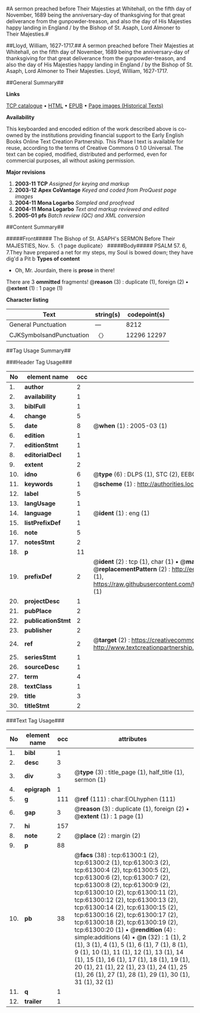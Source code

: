 #A sermon preached before Their Majesties at Whitehall, on the fifth day of November, 1689 being the anniversary-day of thanksgiving for that great deliverance from the gunpowder-treason, and also the day of His Majesties happy landing in England / by the Bishop of St. Asaph, Lord Almoner to Their Majesties.#

##Lloyd, William, 1627-1717.##
A sermon preached before Their Majesties at Whitehall, on the fifth day of November, 1689 being the anniversary-day of thanksgiving for that great deliverance from the gunpowder-treason, and also the day of His Majesties happy landing in England / by the Bishop of St. Asaph, Lord Almoner to Their Majesties.
Lloyd, William, 1627-1717.

##General Summary##

**Links**

[TCP catalogue](http://www.ota.ox.ac.uk/tcp/)  • 
[HTML](http://tei.it.ox.ac.uk/tcp/Texts-HTML/free/A48/A48852.html)  • 
[EPUB](http://tei.it.ox.ac.uk/tcp/Texts-EPUB/free/A48/A48852.epub) • 
[Page images (Historical Texts)](https://data.historicaltexts.jisc.ac.uk/view?pubId=eebo-12402603e&pageId=eebo-12402603e-61300-1)

**Availability**

This keyboarded and encoded edition of the
	       work described above is co-owned by the institutions
	       providing financial support to the Early English Books
	       Online Text Creation Partnership. This Phase I text is
	       available for reuse, according to the terms of Creative
	       Commons 0 1.0 Universal. The text can be copied,
	       modified, distributed and performed, even for
	       commercial purposes, all without asking permission.

**Major revisions**

1. __2003-11__ __TCP__ *Assigned for keying and markup*
1. __2003-12__ __Apex CoVantage__ *Keyed and coded from ProQuest page images*
1. __2004-11__ __Mona Logarbo__ *Sampled and proofread*
1. __2004-11__ __Mona Logarbo__ *Text and markup reviewed and edited*
1. __2005-01__ __pfs__ *Batch review (QC) and XML conversion*

##Content Summary##

#####Front#####
The Bishop of St. ASAPH's SERMON Before Their MAJESTIES, Nov. 5.〈1 page duplicate〉
#####Body#####
PSALM 57. 6, 7.They have prepared a net for my steps, my Soul is bowed down; they have dig'd a Pit b
**Types of content**

  * Oh, Mr. Jourdain, there is **prose** in there!

There are 3 **ommitted** fragments! 
 @__reason__ (3) : duplicate (1), foreign (2)  •  @__extent__ (1) : 1 page (1)

**Character listing**


|Text|string(s)|codepoint(s)|
|---|---|---|
|General Punctuation|—|8212|
|CJKSymbolsandPunctuation|〈〉|12296 12297|

##Tag Usage Summary##

###Header Tag Usage###

|No|element name|occ|attributes|
|---|---|---|---|
|1.|__author__|2||
|2.|__availability__|1||
|3.|__biblFull__|1||
|4.|__change__|5||
|5.|__date__|8| @__when__ (1) : 2005-03 (1)|
|6.|__edition__|1||
|7.|__editionStmt__|1||
|8.|__editorialDecl__|1||
|9.|__extent__|2||
|10.|__idno__|6| @__type__ (6) : DLPS (1), STC (2), EEBO-CITATION (1), OCLC (1), VID (1)|
|11.|__keywords__|1| @__scheme__ (1) : http://authorities.loc.gov/ (1)|
|12.|__label__|5||
|13.|__langUsage__|1||
|14.|__language__|1| @__ident__ (1) : eng (1)|
|15.|__listPrefixDef__|1||
|16.|__note__|5||
|17.|__notesStmt__|2||
|18.|__p__|11||
|19.|__prefixDef__|2| @__ident__ (2) : tcp (1), char (1)  •  @__matchPattern__ (2) : ([0-9\-]+):([0-9IVX]+) (1), (.+) (1)  •  @__replacementPattern__ (2) : http://eebo.chadwyck.com/downloadtiff?vid=$1&page=$2 (1), https://raw.githubusercontent.com/textcreationpartnership/Texts/master/tcpchars.xml#$1 (1)|
|20.|__projectDesc__|1||
|21.|__pubPlace__|2||
|22.|__publicationStmt__|2||
|23.|__publisher__|2||
|24.|__ref__|2| @__target__ (2) : https://creativecommons.org/publicdomain/zero/1.0/ (1), http://www.textcreationpartnership.org/docs/. (1)|
|25.|__seriesStmt__|1||
|26.|__sourceDesc__|1||
|27.|__term__|4||
|28.|__textClass__|1||
|29.|__title__|3||
|30.|__titleStmt__|2||


###Text Tag Usage###

|No|element name|occ|attributes|
|---|---|---|---|
|1.|__bibl__|1||
|2.|__desc__|3||
|3.|__div__|3| @__type__ (3) : title_page (1), half_title (1), sermon (1)|
|4.|__epigraph__|1||
|5.|__g__|111| @__ref__ (111) : char:EOLhyphen (111)|
|6.|__gap__|3| @__reason__ (3) : duplicate (1), foreign (2)  •  @__extent__ (1) : 1 page (1)|
|7.|__hi__|157||
|8.|__note__|2| @__place__ (2) : margin (2)|
|9.|__p__|88||
|10.|__pb__|38| @__facs__ (38) : tcp:61300:1 (2), tcp:61300:2 (1), tcp:61300:3 (2), tcp:61300:4 (2), tcp:61300:5 (2), tcp:61300:6 (2), tcp:61300:7 (2), tcp:61300:8 (2), tcp:61300:9 (2), tcp:61300:10 (2), tcp:61300:11 (2), tcp:61300:12 (2), tcp:61300:13 (2), tcp:61300:14 (2), tcp:61300:15 (2), tcp:61300:16 (2), tcp:61300:17 (2), tcp:61300:18 (2), tcp:61300:19 (2), tcp:61300:20 (1)  •  @__rendition__ (4) : simple:additions (4)  •  @__n__ (32) : 1 (1), 2 (1), 3 (1), 4 (1), 5 (1), 6 (1), 7 (1), 8 (1), 9 (1), 10 (1), 11 (1), 12 (1), 13 (1), 14 (1), 15 (1), 16 (1), 17 (1), 18 (1), 19 (1), 20 (1), 21 (1), 22 (1), 23 (1), 24 (1), 25 (1), 26 (1), 27 (1), 28 (1), 29 (1), 30 (1), 31 (1), 32 (1)|
|11.|__q__|1||
|12.|__trailer__|1||
